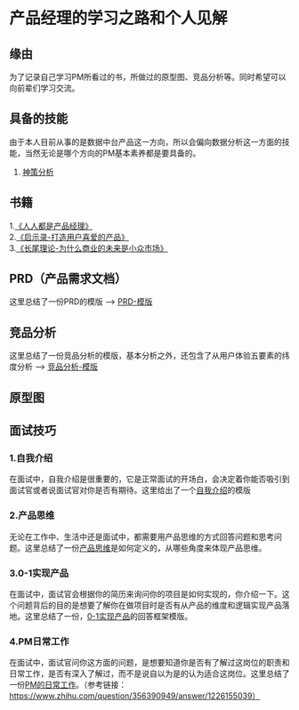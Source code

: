 # 产品经理的学习之路和个人见解
## 缘由
为了记录自己学习PM所看过的书，所做过的原型图、竞品分析等。同时希望可以向前辈们学习交流。
## 具备的技能
由于本人目前从事的是数据中台产品这一方向，所以会偏向数据分析这一方面的技能，当然无论是哪个方向的PM基本素养都是要具备的。  
1. [神策分析](https://github.com/JasonChenhx/ProductManager/tree/main/%E7%A5%9E%E7%AD%96%E5%88%86%E6%9E%90)

## 书籍

1.[《人人都是产品经理》](https://github.com/JasonChenhx/PM_notes.github.io/tree/main/%E4%BA%BA%E4%BA%BA%E9%83%BD%E6%98%AF%E4%BA%A7%E5%93%81%E7%BB%8F%E7%90%86)   
2.[《启示录-打造用户喜爱的产品》](https://github.com/JasonChenhx/ProductManager/tree/main/%E5%90%AF%E7%A4%BA%E5%BD%95)  
3.[《长尾理论-为什么商业的未来是小众市场》](https://github.com/JasonChenhx/ProductManager/tree/main/%E9%95%BF%E5%B0%BE%E7%90%86%E8%AE%BA)
## PRD（产品需求文档）
这里总结了一份PRD的模版 --> [PRD-模版](https://github.com/JasonChenhx/ProductManager/tree/main/PRD)

## 竞品分析
这里总结了一份竞品分析的模版，基本分析之外，还包含了从用户体验五要素的纬度分析 ——> [竞品分析-模版](https://github.com/JasonChenhx/ProductManager/tree/main/%E7%AB%9E%E5%93%81%E5%88%86%E6%9E%90)
## 原型图

## 面试技巧
### 1.自我介绍  
在面试中，自我介绍是很重要的，它是正常面试的开场白，会决定着你能否吸引到面试官或者说面试官对你是否有期待。这里给出了一个[自我介绍](https://github.com/JasonChenhx/ProductManager/tree/main/%E8%87%AA%E6%88%91%E4%BB%8B%E7%BB%8D)的模版

### 2.产品思维
无论在工作中、生活中还是面试中，都需要用产品思维的方式回答问题和思考问题。这里总结了一份[产品思维](https://github.com/JasonChenhx/ProductManager/tree/main/%E4%BA%A7%E5%93%81%E6%80%9D%E7%BB%B4)是如何定义的，从哪些角度来体现产品思维。  

### 3.0-1实现产品
在面试中，面试官会根据你的简历来询问你的项目是如何实现的，你介绍一下。这个问题背后的目的是想要了解你在做项目时是否有从产品的维度和逻辑实现产品落地。这里总结了一份，[0-1实现产品](https://github.com/JasonChenhx/ProductManager/tree/main/0-1%E5%AE%9E%E7%8E%B0%E4%BA%A7%E5%93%81)的回答框架模版。

### 4.PM日常工作
在面试中，面试官问你这方面的问题，是想要知道你是否有了解过这岗位的职责和日常工作，是否有深入了解过，而不是说自以为是的认为适合这岗位。这里总结了一份[PM的日常工作](https://github.com/JasonChenhx/ProductManager/tree/main/PM%E7%9A%84%E6%97%A5%E5%B8%B8%E5%B7%A5%E4%BD%9C)。（参考链接：https://www.zhihu.com/question/356390949/answer/1226155039）
